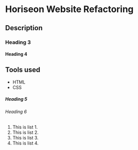 # Horiseon Website Refactoring


## Description


### Heading 3


#### Heading 4
## Tools used

- HTML
- CSS

##### Heading 5


###### Heading 6


1. This is list 1.
2. This is list 2.
3. This is list 3.
4. This is list 4.
